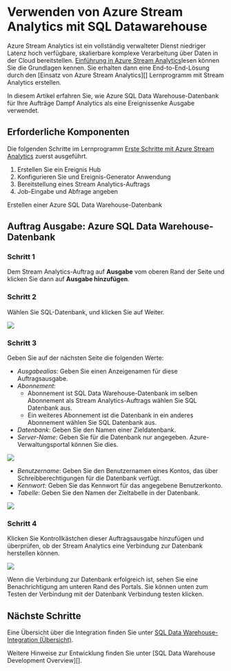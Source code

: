 <properties
   pageTitle="Verwenden von Azure Stream Analytics mit SQL Datawarehouse | Microsoft Azure"
   description="Tipps zur Verwendung von Azure Stream Analytics Azure SQL Data Warehouse Lösungen."
   services="sql-data-warehouse"
   documentationCenter="NA"
   authors="kevinvngo"
   manager="barbkess"
   editor=""/>

<tags
   ms.service="sql-data-warehouse"
   ms.devlang="NA"
   ms.topic="article"
   ms.tgt_pltfrm="NA"
   ms.workload="data-services"
   ms.date="08/16/2016"
   ms.author="kevin;barbkess;sonyama"/>

# <a name="use-azure-stream-analytics-with-sql-data-warehouse"></a>Verwenden von Azure Stream Analytics mit SQL Datawarehouse

Azure Stream Analytics ist ein vollständig verwalteter Dienst niedriger Latenz hoch verfügbare, skalierbare komplexe Verarbeitung über Daten in der Cloud bereitstellen. [Einführung in Azure Stream Analytics][]lesen können Sie die Grundlagen kennen. Sie erhalten dann eine End-to-End-Lösung durch den [Einsatz von Azure Stream Analytics][] Lernprogramm mit Stream Analytics erstellen.

In diesem Artikel erfahren Sie, wie Azure SQL Data Warehouse-Datenbank für Ihre Aufträge Dampf Analytics als eine Ereignissenke Ausgabe verwendet.

## <a name="prerequisites"></a>Erforderliche Komponenten

Die folgenden Schritte im Lernprogramm [Erste Schritte mit Azure Stream Analytics][] zuerst ausgeführt.  

1. Erstellen Sie ein Ereignis Hub
2. Konfigurieren Sie und Ereignis-Generator Anwendung
3. Bereitstellung eines Stream Analytics-Auftrags
4. Job-Eingabe und Abfrage angeben

Erstellen einer Azure SQL Data Warehouse-Datenbank

## <a name="specify-job-output-azure-sql-data-warehouse-database"></a>Auftrag Ausgabe: Azure SQL Data Warehouse-Datenbank

### <a name="step-1"></a>Schritt 1

Dem Stream Analytics-Auftrag auf **Ausgabe** vom oberen Rand der Seite und klicken Sie dann auf **Ausgabe hinzufügen**.

### <a name="step-2"></a>Schritt 2

Wählen Sie SQL-Datenbank, und klicken Sie auf Weiter.

![][add-output]

### <a name="step-3"></a>Schritt 3
Geben Sie auf der nächsten Seite die folgenden Werte:

- *Ausgabealias*: Geben Sie einen Anzeigenamen für diese Auftragsausgabe.
- *Abonnement*:
    - Abonnement ist SQL Data Warehouse-Datenbank im selben Abonnement als Stream Analytics-Auftrags wählen Sie SQL Datenbank aus.
    - Ein weiteres Abonnement ist die Datenbank in ein anderes Abonnement wählen Sie SQL Datenbank aus.
- *Datenbank*: Geben Sie den Namen einer Zieldatenbank.
- *Server-Name*: Geben Sie für die Datenbank nur angegeben. Azure-Verwaltungsportal können Sie dies.

![][server-name]

- *Benutzername*: Geben Sie den Benutzernamen eines Kontos, das über Schreibberechtigungen für die Datenbank verfügt.
- *Kennwort*: Geben Sie das Kennwort für das angegebene Benutzerkonto.
- *Tabelle*: Geben Sie den Namen der Zieltabelle in der Datenbank.

![][add-database]

### <a name="step-4"></a>Schritt 4

Klicken Sie Kontrollkästchen dieser Auftragsausgabe hinzufügen und überprüfen, ob der Stream Analytics eine Verbindung zur Datenbank herstellen können.

![][test-connection]

Wenn die Verbindung zur Datenbank erfolgreich ist, sehen Sie eine Benachrichtigung am unteren Rand des Portals. Sie können unten zum Testen der Verbindung mit der Datenbank Verbindung testen klicken.

## <a name="next-steps"></a>Nächste Schritte

Eine Übersicht über die Integration finden Sie unter [SQL Data Warehouse-Integration (Übersicht)][].

Weitere Hinweise zur Entwicklung finden Sie unter [SQL Data Warehouse Development Overview][].

<!--Image references-->

[add-output]: ./media/sql-data-warehouse-integrate-azure-stream-analytics/add-output.png
[server-name]: ./media/sql-data-warehouse-integrate-azure-stream-analytics/dw-server-name.png
[add-database]: ./media/sql-data-warehouse-integrate-azure-stream-analytics/add-database.png
[test-connection]: ./media/sql-data-warehouse-integrate-azure-stream-analytics/test-connection.png

<!--Article references-->

[Einführung in Azure Stream Analytics]: ../stream-analytics/stream-analytics-introduction.md
[Erste Schritte mit Azure Stream Analytics]: ../stream-analytics/stream-analytics-get-started.md
[SQL Data Warehouse-Anwendungsentwicklung, Überblick]:  ./sql-data-warehouse-overview-develop.md
[SQL Data Warehouse-Integration (Übersicht)]:  ./sql-data-warehouse-overview-integrate.md

<!--MSDN references-->

<!--Other Web references-->
[Azure Stream Analytics documentation]: http://azure.microsoft.com/documentation/services/stream-analytics/
